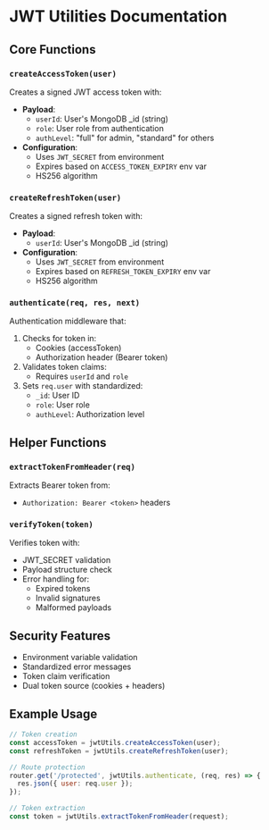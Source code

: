 # JWT Utilities Documentation

## Core Functions

### `createAccessToken(user)`
Creates a signed JWT access token with:
- **Payload**:
  - `userId`: User's MongoDB _id (string)
  - `role`: User role from authentication
  - `authLevel`: "full" for admin, "standard" for others
- **Configuration**:
  - Uses `JWT_SECRET` from environment
  - Expires based on `ACCESS_TOKEN_EXPIRY` env var
  - HS256 algorithm

### `createRefreshToken(user)`
Creates a signed refresh token with:
- **Payload**:
  - `userId`: User's MongoDB _id (string)
- **Configuration**:
  - Uses `JWT_SECRET` from environment
  - Expires based on `REFRESH_TOKEN_EXPIRY` env var
  - HS256 algorithm

### `authenticate(req, res, next)`
Authentication middleware that:
1. Checks for token in:
   - Cookies (accessToken)
   - Authorization header (Bearer token)
2. Validates token claims:
   - Requires `userId` and `role`
3. Sets `req.user` with standardized:
   - `_id`: User ID
   - `role`: User role
   - `authLevel`: Authorization level

## Helper Functions

### `extractTokenFromHeader(req)`
Extracts Bearer token from:
- `Authorization: Bearer <token>` headers

### `verifyToken(token)`
Verifies token with:
- JWT_SECRET validation
- Payload structure check
- Error handling for:
  - Expired tokens
  - Invalid signatures
  - Malformed payloads

## Security Features
- Environment variable validation
- Standardized error messages
- Token claim verification
- Dual token source (cookies + headers)

## Example Usage
```javascript
// Token creation
const accessToken = jwtUtils.createAccessToken(user);
const refreshToken = jwtUtils.createRefreshToken(user);

// Route protection
router.get('/protected', jwtUtils.authenticate, (req, res) => {
  res.json({ user: req.user });
});

// Token extraction
const token = jwtUtils.extractTokenFromHeader(request);